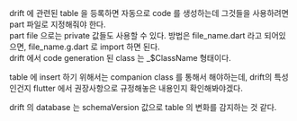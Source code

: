 drift 에 관련된 table 을 등록하면 자동으로 code 를 생성하는데 그것들을 사용하려면 part 파일로 지정해줘야 한다.<br>
part file 으로는 private 값들도 사용할 수 있다. 방법은 file_name.dart 라고 되어있으면, file_name.g.dart 로 import 하면 된다.<br>
drift 에서 code generation 된 class 는 _$ClassName 형태이다.

table 에 insert 하기 위해서는 companion class 를 통해서 해야하는데, drift의 특성인건지 flutter 에서 권장사항으로 규정해놓은 내용인지 확인해봐야겠다.

drift 의 database 는 schemaVersion 값으로 table 의 변화를 감지하는 것 같다.
